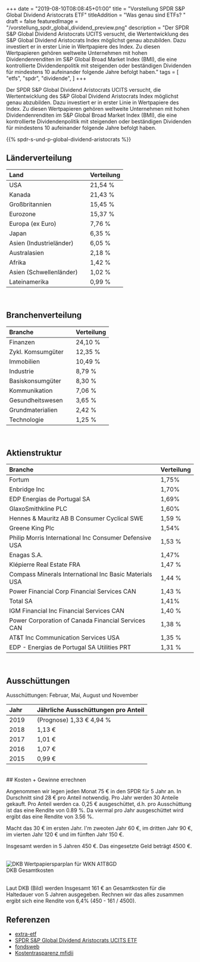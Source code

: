 +++
date = "2019-08-10T08:08:45+01:00"
title = "Vorstellung SPDR S&P Global Dividend Aristocrats ETF"
titleAddition = "Was genau sind ETFs? "
draft = false
featuredImage = "/vorstellung_spdr_global_dividend_preview.png"
description = "Der SPDR S&P Global Dividend Aristocrats UCITS versucht, die Wertentwicklung des S&P Global Dividend Aristocrats Index möglichst genau abzubilden. Dazu investiert er in erster Linie in Wertpapiere des Index. Zu diesen Wertpapieren gehören weltweite Unternehmen mit hohen Dividendenrenditen im S&P Global Broad Market Index (BMI), die eine kontrollierte Dividendenpolitik mit steigenden oder beständigen Dividenden für mindestens 10 aufeinander folgende Jahre befolgt haben."
tags = [
    "etfs",
    "spdr",
    "dividende",
]
+++

Der SPDR S&P Global Dividend Aristocrats UCITS versucht, die Wertentwicklung des S&P Global Dividend Aristocrats Index möglichst genau abzubilden. Dazu investiert er in erster Linie in Wertpapiere des Index. Zu diesen Wertpapieren gehören weltweite Unternehmen mit hohen Dividendenrenditen im S&P Global Broad Market Index (BMI), die eine kontrollierte Dividendenpolitik mit steigenden oder beständigen Dividenden für mindestens 10 aufeinander folgende Jahre befolgt haben.

{{% spdr-s-und-p-global-dividend-aristocrats %}}


## Länderverteilung

Land                    | Verteilung
:---------------------- | --------
USA                     | 21,54 %
Kanada                  | 21,43 %
Großbritannien          | 15,45 %
Eurozone                | 15,37 %
Europa (ex Euro)        | 7,76 %
Japan                   | 6,35 %
Asien (Industrieländer) | 6,05 %
Australasien            | 2,18 %
Afrika                  | 1,42 %
Asien (Schwellenländer) &nbsp; &nbsp;| 1,02 %
Lateinamerika           | 0,99 %

<br>

## Branchenverteilung

Branche           | Verteilung
:---------------- | --------
Finanzen          | 24,10 %
Zykl. Komsumgüter  &nbsp; &nbsp;| 12,35 %
Immobilien        | 10,49 %
Industrie         | 8,79 %
Basiskonsumgüter  | 8,30 %
Kommunikation     | 7,06 %
Gesundheitswesen  | 3,65 %
Grundmaterialien  | 2,42 %
Technologie       | 1,25 %

<br>

## Aktienstruktur

Branche                                                 | Verteilung
:------------------------------------------------------ | --------
Fortum                                                  | 1,75%
Enbridge Inc                                            | 1,70%
EDP Energias de Portugal SA                             | 1,69%
GlaxoSmithkline PLC                                     | 1,60%
Hennes & Mauritz AB B	Consumer Cyclical	SWE             | 1,59 %
Greene King Plc                                         | 1,54%
Philip Morris International Inc	Consumer Defensive USA  |	1,53 %
Enagas S.A.                                             | 1,47%
Klépierre	Real Estate	FRA                               | 1,47 %
Compass Minerals International Inc	Basic Materials	USA  &nbsp; &nbsp;| 1,44 %
Power Financial Corp	Financial Services	CAN           | 1,43 %
Total SA                                                | 1,41%
IGM Financial Inc	Financial Services	CAN               | 1,40 %
Power Corporation of Canada	Financial Services	CAN     | 1,38 %
AT&T Inc	Communication Services	USA                   | 1,35 %
EDP - Energias de Portugal SA	Utilities	PRT             | 1,31 %

<br>

## Ausschüttungen

Ausschüttungen: Februar, Mai, August und November



Jahr | Jährliche Ausschüttungen pro Anteil
:----| --------
2019 &nbsp; &nbsp;| (Prognose)	1,33 €	4,94 %
2018 | 1,13 €
2017 | 1,01 €
2016 | 1,07 €
2015 | 0,99 €


<br>
## Kosten + Gewinne errechnen

Angenommen wir legen jeden Monat 75 € in den SPDR für 5 Jahr an. In Durschnitt sind 28 € pro Anteil notwendig. Pro Jahr
werden 30 Anteile gekauft. Pro Anteil werden ca. 0,25 € ausgeschüttet, d.h. pro Ausschüttung ist das eine Rendite von
0.89 %.  Da viermal pro Jahr ausgeschüttet wird ergibt das eine Rendite von 3.56 %.

Macht das 30 € im ersten Jahr. I'm zweoten Jahr 60 €, im dritten Jahr 90 €, im vierten Jahr 120 € und im fünften Jahr 150 €.

Insgesamt werden in 5 Jahren 450 €. Das eingesetzte Geld beträgt 4500 €.


<br>
<img src="/vorstellung_spdr_global_dividend.png" class="center" alt="DKB Wertpapiersparplan für WKN A1T8GD"/>
<div class="right">DKB Gesamtkosten</div>
<br>


Laut DKB (Bild) werden Insgesamt 161 € an Gesamtkosten für die Haltedauer von 5 Jahren ausgegeben. Rechnen wir das alles
zusammen ergibt sich eine Rendite von 6,4% (450 - 161 / 4500).


## Referenzen

- [extra-etf](https://de.extraetf.com/etf-profile/IE00B9CQXS71 "extra-etf")
- [SPDR S&P Global Dividend Aristocrats UCITS ETF](https://de.spdrs.com/de/professional/etf/spdr-sp-global-dividend-aristocrats-ucits-etf-dist-ZPRG-GY "SPDR S&P Global Dividend Aristocrats UCITS ETF")
- [fondsweb](https://www.fondsweb.com/de/IE00B9CQXS71 "fondsweb")
- [Kostentrasparenz mfidii](https://www.finanzwesir.com/blog/kostentransparenz-mifidii "Kostentrasparenz mfidii")

